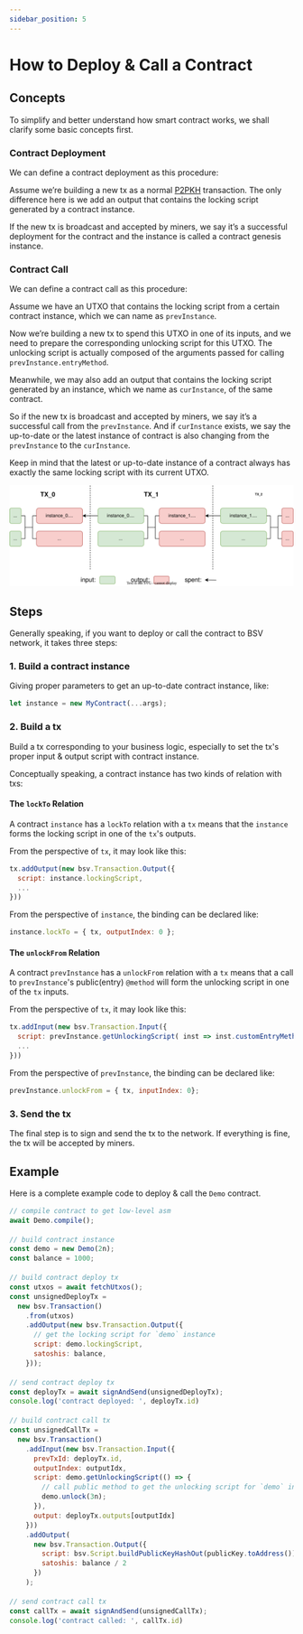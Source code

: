 ```yaml
---
sidebar_position: 5
---
```


# How to Deploy & Call a Contract

## Concepts

To simplify and better understand how smart contract works, we shall clarify some basic concepts first. 

### Contract Deployment

We can define a contract deployment as this procedure:

Assume we’re building a new tx as a normal [P2PKH](https://learnmeabitcoin.com/technical/p2pkh) transaction. The only difference here is we add an output that contains the locking script generated by a contract instance. 

If the new tx is broadcast and accepted by miners, we say it’s a successful deployment for the contract and the instance is called a contract genesis instance.

### Contract Call

We can define a contract call as this procedure:

Assume we have an UTXO that contains the locking script from a certain contract instance, which we can name as `prevInstance`. 

Now we’re building a new tx to spend this UTXO in one of its inputs, and we need to prepare the corresponding unlocking script for this UTXO. The unlocking script is actually composed of the arguments passed for calling `prevInstance.entryMethod`. 

Meanwhile, we may also add an output that contains the locking script generated by an instance, which we name as `curInstance`, of the same contract.

So if the new tx is broadcast and accepted by miners, we say it’s a successful call from the `prevInstance`. And if `curInstance` exists, we say the up-to-date or the latest instance of contract is also changing from the `prevInstance` to the `curInstance`.

Keep in mind that the latest or up-to-date instance of a contract always has exactly the same locking script with its current UTXO.


![Tx with Contract Instance](../../static/img/contract_tx.svg)

## Steps

Generally speaking, if you want to deploy or call the contract to BSV network, it takes three steps:

### 1. Build a contract instance

Giving proper parameters to get an up-to-date contract instance, like:

```ts
let instance = new MyContract(...args);
```

### 2. Build a tx

Build a tx corresponding to your business logic, especially to set the tx's proper input & output script with contract instance.

Conceptually speaking, a contract instance has two kinds of relation with txs:

#### The `lockTo` Relation

A contract `instance` has a `lockTo` relation with a `tx` means that the `instance` forms the locking script in one of the `tx`'s outputs.

From the perspective of `tx`, it may look like this:

```js
tx.addOutput(new bsv.Transaction.Output({
  script: instance.lockingScript,
  ...
}))
```

From the perspective of `instance`, the binding can be declared like:

```js
instance.lockTo = { tx, outputIndex: 0 };
```

#### The `unlockFrom` Relation

A contract `prevInstance` has a `unlockFrom` relation with a `tx` means that a call to `prevInstance`'s public(entry) `@method` will form the unlocking script in one of the `tx` inputs.

From the perspective of `tx`, it may look like this:

```js
tx.addInput(new bsv.Transaction.Input({
  script: prevInstance.getUnlockingScript( inst => inst.customEntryMethod(...args) )
  ...
}))
```

From the perspective of `prevInstance`, the binding can be declared like:

```js
prevInstance.unlockFrom = { tx, inputIndex: 0};
```

### 3. Send the tx

The final step is to sign and send the tx to the network. If everything is fine, the tx will be accepted by miners.

## Example

Here is a complete example code to deploy & call the `Demo` contract.

```js
// compile contract to get low-level asm
await Demo.compile();

// build contract instance
const demo = new Demo(2n);
const balance = 1000;

// build contract deploy tx
const utxos = await fetchUtxos();
const unsignedDeployTx =
  new bsv.Transaction()
    .from(utxos)
    .addOutput(new bsv.Transaction.Output({
      // get the locking script for `demo` instance
      script: demo.lockingScript, 
      satoshis: balance,
    }));

// send contract deploy tx
const deployTx = await signAndSend(unsignedDeployTx);
console.log('contract deployed: ', deployTx.id)

// build contract call tx
const unsignedCallTx =
  new bsv.Transaction()
    .addInput(new bsv.Transaction.Input({
      prevTxId: deployTx.id,
      outputIndex: outputIdx,
      script: demo.getUnlockingScript(() => {
        // call public method to get the unlocking script for `demo` instance.
        demo.unlock(3n);
      }),
      output: deployTx.outputs[outputIdx]
    }))
    .addOutput(
      new bsv.Transaction.Output({
        script: bsv.Script.buildPublicKeyHashOut(publicKey.toAddress()),
        satoshis: balance / 2
      })
    );

// send contract call tx
const callTx = await signAndSend(unsignedCallTx);
console.log('contract called: ', callTx.id)
```


